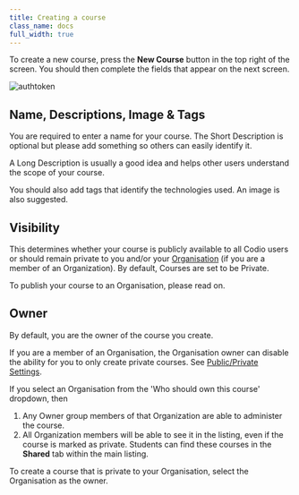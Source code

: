 ```yaml
---
title: Creating a course
class_name: docs
full_width: true
---
```


To create a new course, press the **New Course** button in the top right of the screen. You should then complete the fields that appear on the next screen.

<img alt="authtoken" src="/img/docs/course_create.png" class="simple"/>

## Name, Descriptions, Image & Tags
You are required to enter a name for your course. The Short Description is optional but please add something so others can easily identify it.

A Long Description is usually a good idea and helps other users understand the scope of your course.

You should also add tags that identify the technologies used. An image is also suggested.

## Visibility
This determines whether your course is publicly available to all Codio users or should remain private to you and/or your [Organisation](/docs/dashboard/create/adminrole) (if you are a member of an Organization). By default, Courses are set to be Private.

To publish your course to an Organisation, please read on.

## Owner
By default, you are the owner of the course you create.

If you are a member of an Organisation, the Organisation owner can disable the ability for you to only create private courses. See [Public/Private Settings](/docs/dashboard/create/public_private).

If you select an Organisation from the 'Who should own this course' dropdown, then 

1. Any Owner group members of that Organization are able to administer the course.
2. All Organization members will be able to see it in the listing, even if the course is marked as private. Students can find these courses in the **Shared** tab within the main listing.

To create a course that is private to your Organisation, select the Organisation as the owner.

